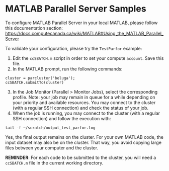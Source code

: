 # MATLAB Parallel Server Samples

To configure MATLAB Parallel Server in your local MATLAB, please follow this documentation section: https://docs.computecanada.ca/wiki/MATLAB#Using_the_MATLAB_Parallel_Server

To validate your configuration, please try the `TestParfor` example:
1. Edit the `ccSBATCH.m` script in order to set your compute `account`. Save this file.
2. In the MATLAB prompt, run the following commands:
```
cluster = parcluster('beluga');
ccSBATCH.submitTo(cluster)
```
3. In the Job Monitor (Parallel > Monitor Jobs), select the corresponding profile. Note: your job may remain in queue for a while depending on your priority and available resources. You may connect to the cluster (with a regular SSH connection) and check the status of your job.
4. When the job is running, you may connect to the cluster (with a regular SSH connection) and follow the execution with:
```
tail -f ~/scratch/output_test_parfor.log
```

Yes, the final output remains on the cluster. For your own MATLAB code, the input dataset may also be on the cluster. That way, you avoid copying large files between your computer and the cluster.

**REMINDER**: For each code to be submitted to the cluster, you will need a `ccSBATCH.m` file in the current working directory.
